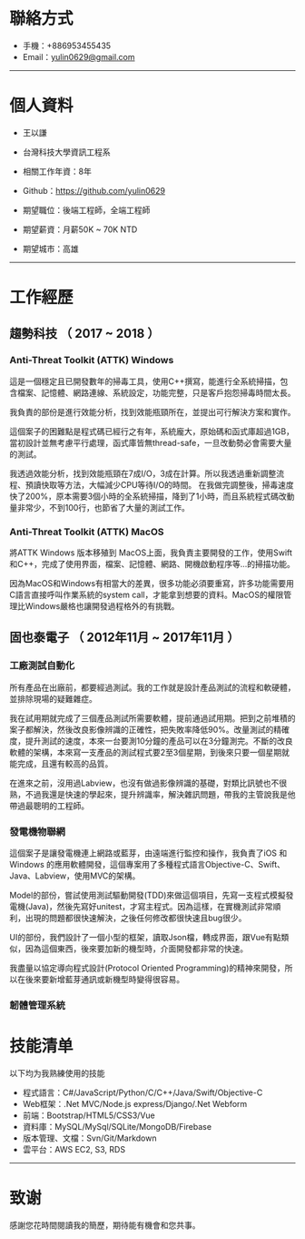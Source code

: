 # 聯絡方式

- 手機：+886953455435
- Email：yulin0629@gmail.com

---

# 個人資料

 - 王以謙
 - 台灣科技大學資訊工程系 
 - 相關工作年資：8年
 - Github：https://github.com/yulin0629

 - 期望職位：後端工程師，全端工程師
 - 期望薪資：月薪50K ~ 70K NTD
 - 期望城市：高雄

---

# 工作經歷

## 趨勢科技 （ 2017 ~ 2018 ）

### Anti-Threat Toolkit (ATTK) Windows
這是一個穩定且已開發數年的掃毒工具，使用C++撰寫，能進行全系統掃描，包含檔案、記憶體、網路連線、系統設定，功能完整，只是客戶抱怨掃毒時間太長。

我負責的部份是進行效能分析，找到效能瓶頸所在，並提出可行解決方案和實作。

這個案子的困難點是程式碼已經行之有年，系統龐大，原始碼和函式庫超過1GB，當初設計並無考慮平行處理，函式庫皆無thread-safe，一旦改動勢必會需要大量的測試。

我透過效能分析，找到效能瓶頸在7成I/O，3成在計算。所以我透過重新調整流程、預讀快取等方法，大幅減少CPU等待I/O的時間。 在我做完調整後，掃毒速度快了200%，原本需要3個小時的全系統掃描，降到了1小時，而且系統程式碼改動量非常少，不到100行，也節省了大量的測試工作。

###  Anti-Threat Toolkit (ATTK) MacOS

將ATTK Windows 版本移殖到 MacOS上面，我負責主要開發的工作，使用Swift和C++，完成了使用界面，檔案、記憶體、網路、開機啟動程序等...的掃描功能。

因為MacOS和Windows有相當大的差異，很多功能必須要重寫，許多功能需要用C語言直接呼叫作業系統的system call，才能拿到想要的資料。MacOS的權限管理比Windows嚴格也讓開發過程格外的有挑戰。


## 固也泰電子 （ 2012年11月 ~ 2017年11月 ）

### 工廠測試自動化

所有產品在出廠前，都要經過測試。我的工作就是設計產品測試的流程和軟硬體，並排除現場的疑難雜症。

我在試用期就完成了三個產品測試所需要軟體，提前通過試用期。把到之前堆積的案子都解決，然後改良影像辨識的正確性，把失敗率降低90%。改量測試的精確度，提升測試的速度，本來一台要測10分鐘的產品可以在3分鐘測完。不斷的改良軟體的架構，本來寫一支產品的測試程式要2至3個星期，到後來只要一個星期就能完成，且還有較高的品質。

在進來之前，沒用過Labview，也沒有做過影像辨識的基礎，對類比訊號也不很熟，不過我還是快速的學起來，提升辨識率，解決雜訊問題，帶我的主管說我是他帶過最聰明的工程師。

### 發電機物聯網
這個案子是讓發電機連上網路或藍芽，由遠端進行監控和操作，我負責了iOS 和 Windows 的應用軟體開發，這個專案用了多種程式語言Objective-C、Swift、Java、Labview，使用MVC的架構。

Model的部份，嘗試使用測試驅動開發(TDD)來做這個項目，先寫一支程式模擬發電機(Java)，然後先寫好unitest，才寫主程式。因為這樣，在實機測試非常順利，出現的問題都很快速解決，之後任何修改都很快速且bug很少。

UI的部份，我們設計了一個小型的框架，讀取Json檔，轉成界面，跟Vue有點類似，因為這個東西，後來要加新的機型時，介面開發都非常的快速。

我盡量以協定導向程式設計(Protocol  Oriented  Programming)的精神來開發，所以在後來要新增藍芽通訊或新機型時變得很容易。 

### 韌體管理系統




# 技能清单

以下均为我熟練使用的技能

- 程式語言：C#/JavaScript/Python/C/C++/Java/Swift/Objective-C
- Web框架：.Net MVC/Node\.js express/Django/.Net Webform
- 前端：Bootstrap/HTML5/CSS3/Vue
- 資料庫：MySQL/MySql/SQLite/MongoDB/Firebase
- 版本管理、文檔：Svn/Git/Markdown
- 雲平台：AWS EC2, S3, RDS

---

# 致谢
感謝您花時間閱讀我的簡歷，期待能有機會和您共事。
